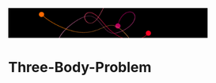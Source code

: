 
<img src="https://github.com/DrDavie1/Three-Body-Problem/blob/main/Media/banner.png" width="80%" height="20%">

# Three-Body-Problem
